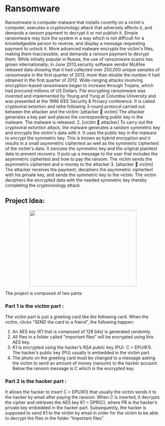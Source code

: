 # Ransomware

Ransomware is computer malware that installs covertly on a victim's computer, executes a
cryptovirology attack that adversely affects it, and demands a ransom payment to decrypt it or
not publish it. Simple ransomware may lock the system in a way which is not difficult for a
knowledgeable person to reverse, and display a message requesting payment to unlock it. More
advanced malware encrypts the victim's files, making them inaccessible, and demands a ransom
payment to decrypt them.
While initially popular in Russia, the use of ransomware scams has grown internationally; in June
2013,security software vendor McAfee released data showing that it had collected over 250,000
unique samples of ransomware in the first quarter of 2013, more than double the number it had
obtained in the first quarter of 2012. Wide-ranging attacks involving encryption-based
ransomware began to increase through Trojans, which had procured millions of US Dollars.
File encrypting ransomware was invented and implemented by Young and Yung at Columbia
University and was presented at the 1996 IEEE Security & Privacy conference. It is called
cryptoviral extortion and isthe following 3-round protocol carried out between the attacker and
the victim:
[attacker  victim] The attacker generates a key pair and places the corresponding public key
in the malware. The malware is released.
2. [victim  attacker] To carry out the cryptoviral extortion attack, the malware generates a
random symmetric key and encrypts the victim's data with it. It uses the public key in the
malware to encrypt the symmetric key. This is known as hybrid encryption and it results in a
small asymmetric ciphertext as well as the symmetric ciphertext of the victim's data. It zeroizes
the symmetric key and the original plaintext data to prevent recovery. It puts up a message to
the user that includes the asymmetric ciphertext and how to pay the ransom. The victim sends
the asymmetric ciphertext and e-money to the attacker
3. [attacker  victim] The attacker receives the payment, deciphers the asymmetric ciphertext
with his private key, and sends the symmetric key to the victim. The victim deciphers the
encrypted data with the needed symmetric key thereby completing the cryptovirology attack 



## Project Idea:
<p align="center">
  <img width="347" height="246" src="https://serving.photos.photobox.com/85102258ab416dcc2e78dd53e19e924971aabc245f1edd4c33b97caee4fe83f25be3e7b3.jpg">
</p>
The project is composed of two parts:

### Part 1 is the victim part :
The victim part is just a greeting card like the following card.
When the victim, clicks “SEND the card to a friend”, the following happen:
1) An AES key (K1 that is composed of 128 bits) is generated randomly.
2) All files in a folder called "important files” will be encrypted using this AES key.
3) K1 is encrypted using the hacker’s RSA public key (PU). C = EPU(K1). The hacker’s public
key (PU) usually is embedded in the victim part.
4) The photo on the greeting card must be changed to a message asking the victim to send
an amount of money (ransom) to the hacker account. Below the ransom message is C
which is the encrypted key.

### Part 2 is the hacker part :
 It allows the hacker to insert C = EPU(K1) that usually the victim sends
it to the hacker by email after paying the ransom. When C is inserted, it decrypts the cipher and
retrieves the AES key K1 = DPR(C), where PR is the hacker’s private key embedded in the hacker
part. Subsequently, the hacker is supposed to send K1 to the victim by email in order for the
victim to be able to decrypt the files in the folder “Important files”.
